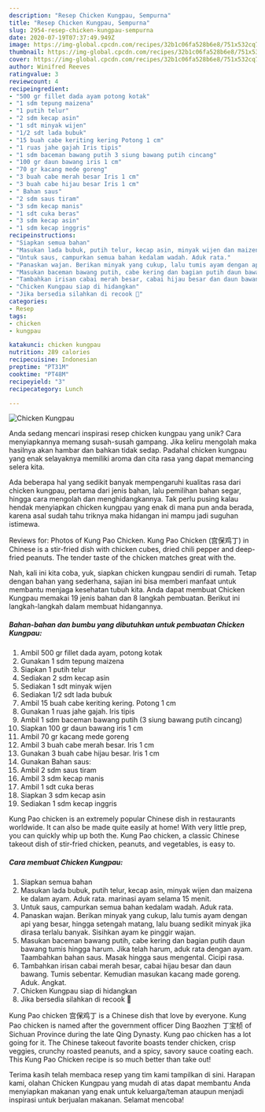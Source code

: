 ```yaml
---
description: "Resep Chicken Kungpau, Sempurna"
title: "Resep Chicken Kungpau, Sempurna"
slug: 2954-resep-chicken-kungpau-sempurna
date: 2020-07-19T07:37:49.949Z
image: https://img-global.cpcdn.com/recipes/32b1c06fa528b6e8/751x532cq70/chicken-kungpau-foto-resep-utama.jpg
thumbnail: https://img-global.cpcdn.com/recipes/32b1c06fa528b6e8/751x532cq70/chicken-kungpau-foto-resep-utama.jpg
cover: https://img-global.cpcdn.com/recipes/32b1c06fa528b6e8/751x532cq70/chicken-kungpau-foto-resep-utama.jpg
author: Winifred Reeves
ratingvalue: 3
reviewcount: 4
recipeingredient:
- "500 gr fillet dada ayam potong kotak"
- "1 sdm tepung maizena"
- "1 putih telur"
- "2 sdm kecap asin"
- "1 sdt minyak wijen"
- "1/2 sdt lada bubuk"
- "15 buah cabe keriting kering Potong 1 cm"
- "1 ruas jahe gajah Iris tipis"
- "1 sdm baceman bawang putih 3 siung bawang putih cincang"
- "100 gr daun bawang iris 1 cm"
- "70 gr kacang mede goreng"
- "3 buah cabe merah besar Iris 1 cm"
- "3 buah cabe hijau besar Iris 1 cm"
- " Bahan saus"
- "2 sdm saus tiram"
- "3 sdm kecap manis"
- "1 sdt cuka beras"
- "3 sdm kecap asin"
- "1 sdm kecap inggris"
recipeinstructions:
- "Siapkan semua bahan"
- "Masukan lada bubuk, putih telur, kecap asin, minyak wijen dan maizena ke dalam ayam. Aduk rata. marinasi ayam selama 15 menit."
- "Untuk saus, campurkan semua bahan kedalam wadah. Aduk rata."
- "Panaskan wajan. Berikan minyak yang cukup, lalu tumis ayam dengan api yang besar, hingga setengah matang, lalu buang sedikit minyak jika dirasa terlalu banyak. Sisihkan ayam ke pinggir wajan."
- "Masukan baceman bawang putih, cabe kering dan bagian putih daun bawang tumis hingga harum. Jika telah harum, aduk rata dengan ayam. Taambahkan bahan saus. Masak hingga saus mengental. Cicipi rasa."
- "Tambahkan irisan cabai merah besar, cabai hijau besar dan daun bawang. Tumis sebentar. Kemudian masukan kacang made goreng. Aduk. Angkat."
- "Chicken Kungpau siap di hidangkan"
- "Jika bersedia silahkan di recook 🙏"
categories:
- Resep
tags:
- chicken
- kungpau

katakunci: chicken kungpau 
nutrition: 289 calories
recipecuisine: Indonesian
preptime: "PT31M"
cooktime: "PT48M"
recipeyield: "3"
recipecategory: Lunch

---
```



![Chicken Kungpau](https://img-global.cpcdn.com/recipes/32b1c06fa528b6e8/751x532cq70/chicken-kungpau-foto-resep-utama.jpg)

Anda sedang mencari inspirasi resep chicken kungpau yang unik? Cara menyiapkannya memang susah-susah gampang. Jika keliru mengolah maka hasilnya akan hambar dan bahkan tidak sedap. Padahal chicken kungpau yang enak selayaknya memiliki aroma dan cita rasa yang dapat memancing selera kita.

Ada beberapa hal yang sedikit banyak mempengaruhi kualitas rasa dari chicken kungpau, pertama dari jenis bahan, lalu pemilihan bahan segar, hingga cara mengolah dan menghidangkannya. Tak perlu pusing kalau hendak menyiapkan chicken kungpau yang enak di mana pun anda berada, karena asal sudah tahu triknya maka hidangan ini mampu jadi suguhan istimewa.

Reviews for: Photos of Kung Pao Chicken. Kung Pao Chicken (宫保鸡丁) in Chinese is a stir-fried dish with chicken cubes, dried chili pepper and deep-fried peanuts. The tender taste of the chicken matches great with the.


Nah, kali ini kita coba, yuk, siapkan chicken kungpau sendiri di rumah. Tetap dengan bahan yang sederhana, sajian ini bisa memberi manfaat untuk membantu menjaga kesehatan tubuh kita. Anda dapat membuat Chicken Kungpau memakai 19 jenis bahan dan 8 langkah pembuatan. Berikut ini langkah-langkah dalam membuat hidangannya.

<!--inarticleads1-->

##### Bahan-bahan dan bumbu yang dibutuhkan untuk pembuatan Chicken Kungpau:

1. Ambil 500 gr fillet dada ayam, potong kotak
1. Gunakan 1 sdm tepung maizena
1. Siapkan 1 putih telur
1. Sediakan 2 sdm kecap asin
1. Sediakan 1 sdt minyak wijen
1. Sediakan 1/2 sdt lada bubuk
1. Ambil 15 buah cabe keriting kering. Potong 1 cm
1. Gunakan 1 ruas jahe gajah. Iris tipis
1. Ambil 1 sdm baceman bawang putih (3 siung bawang putih cincang)
1. Siapkan 100 gr daun bawang iris 1 cm
1. Ambil 70 gr kacang mede goreng
1. Ambil 3 buah cabe merah besar. Iris 1 cm
1. Gunakan 3 buah cabe hijau besar. Iris 1 cm
1. Gunakan  Bahan saus:
1. Ambil 2 sdm saus tiram
1. Ambil 3 sdm kecap manis
1. Ambil 1 sdt cuka beras
1. Siapkan 3 sdm kecap asin
1. Sediakan 1 sdm kecap inggris


Kung Pao chicken is an extremely popular Chinese dish in restaurants worldwide. It can also be made quite easily at home! With very little prep, you can quickly whip up both the. Kung Pao chicken, a classic Chinese takeout dish of stir-fried chicken, peanuts, and vegetables, is easy to. 

<!--inarticleads2-->

##### Cara membuat Chicken Kungpau:

1. Siapkan semua bahan
1. Masukan lada bubuk, putih telur, kecap asin, minyak wijen dan maizena ke dalam ayam. Aduk rata. marinasi ayam selama 15 menit.
1. Untuk saus, campurkan semua bahan kedalam wadah. Aduk rata.
1. Panaskan wajan. Berikan minyak yang cukup, lalu tumis ayam dengan api yang besar, hingga setengah matang, lalu buang sedikit minyak jika dirasa terlalu banyak. Sisihkan ayam ke pinggir wajan.
1. Masukan baceman bawang putih, cabe kering dan bagian putih daun bawang tumis hingga harum. Jika telah harum, aduk rata dengan ayam. Taambahkan bahan saus. Masak hingga saus mengental. Cicipi rasa.
1. Tambahkan irisan cabai merah besar, cabai hijau besar dan daun bawang. Tumis sebentar. Kemudian masukan kacang made goreng. Aduk. Angkat.
1. Chicken Kungpau siap di hidangkan
1. Jika bersedia silahkan di recook 🙏


Kung Pao chicken 宫保鸡丁 is a Chinese dish that love by everyone. Kung Pao chicken is named after the government officer Ding Baozhen 丁宝桢 of Sichuan Province during the late Qing Dynasty. Kung pao chicken has a lot going for it. The Chinese takeout favorite boasts tender chicken, crisp veggies, crunchy roasted peanuts, and a spicy, savory sauce coating each. This Kung Pao Chicken recipe is so much better than take out! 

Terima kasih telah membaca resep yang tim kami tampilkan di sini. Harapan kami, olahan Chicken Kungpau yang mudah di atas dapat membantu Anda menyiapkan makanan yang enak untuk keluarga/teman ataupun menjadi inspirasi untuk berjualan makanan. Selamat mencoba!
